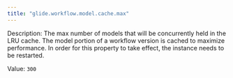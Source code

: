```yaml
---
title: "glide.workflow.model.cache.max"
---
```


Description: The max number of models that will be concurrently held in the LRU cache. The model portion of a workflow version is cached to maximize performance. In order for this property to take effect, the instance needs to be restarted.

Value: `300`